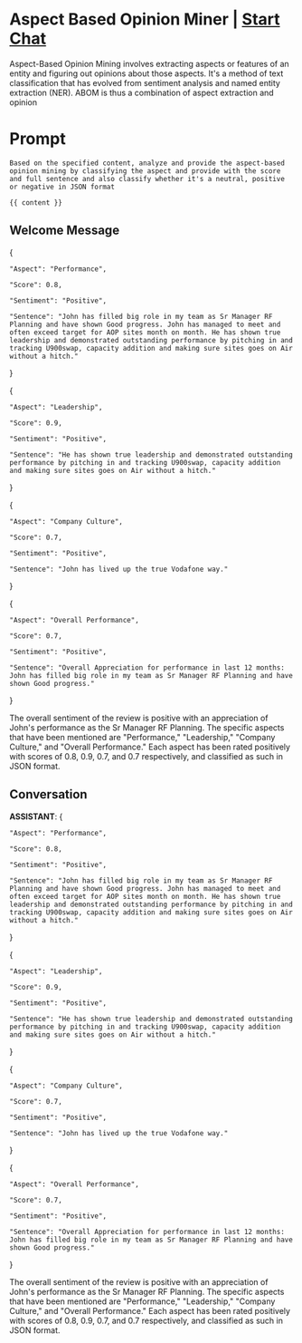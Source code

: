 

# Aspect Based Opinion Miner | [Start Chat](https://gptcall.net/chat.html?data=%7B%22contact%22%3A%7B%22id%22%3A%22JoY_20kT6bHaX74FcNVct%22%2C%22flow%22%3Atrue%7D%7D)
Aspect-Based Opinion Mining involves extracting aspects or features of an entity and figuring out opinions about those aspects. It's a method of text classification that has evolved from sentiment analysis and named entity extraction (NER). ABOM is thus a combination of aspect extraction and opinion

# Prompt

```
Based on the specified content, analyze and provide the aspect-based opinion mining by classifying the aspect and provide with the score and full sentence and also classify whether it's a neutral, positive or negative in JSON format

{{ content }}
```

## Welcome Message
{

    "Aspect": "Performance",

    "Score": 0.8,

    "Sentiment": "Positive",

    "Sentence": "John has filled big role in my team as Sr Manager RF Planning and have shown Good progress. John has managed to meet and often exceed target for AOP sites month on month. He has shown true leadership and demonstrated outstanding performance by pitching in and tracking U900swap, capacity addition and making sure sites goes on Air without a hitch."

}



{

    "Aspect": "Leadership",

    "Score": 0.9,

    "Sentiment": "Positive",

    "Sentence": "He has shown true leadership and demonstrated outstanding performance by pitching in and tracking U900swap, capacity addition and making sure sites goes on Air without a hitch."

}



{

    "Aspect": "Company Culture",

    "Score": 0.7,

    "Sentiment": "Positive",

    "Sentence": "John has lived up the true Vodafone way."

}



{

    "Aspect": "Overall Performance",

    "Score": 0.7,

    "Sentiment": "Positive",

    "Sentence": "Overall Appreciation for performance in last 12 months: John has filled big role in my team as Sr Manager RF Planning and have shown Good progress."

} 



The overall sentiment of the review is positive with an appreciation of John's performance as the Sr Manager RF Planning. The specific aspects that have been mentioned are "Performance," "Leadership," "Company Culture," and "Overall Performance." Each aspect has been rated positively with scores of 0.8, 0.9, 0.7, and 0.7 respectively, and classified as such in JSON format.

## Conversation

**ASSISTANT**: {

    "Aspect": "Performance",

    "Score": 0.8,

    "Sentiment": "Positive",

    "Sentence": "John has filled big role in my team as Sr Manager RF Planning and have shown Good progress. John has managed to meet and often exceed target for AOP sites month on month. He has shown true leadership and demonstrated outstanding performance by pitching in and tracking U900swap, capacity addition and making sure sites goes on Air without a hitch."

}



{

    "Aspect": "Leadership",

    "Score": 0.9,

    "Sentiment": "Positive",

    "Sentence": "He has shown true leadership and demonstrated outstanding performance by pitching in and tracking U900swap, capacity addition and making sure sites goes on Air without a hitch."

}



{

    "Aspect": "Company Culture",

    "Score": 0.7,

    "Sentiment": "Positive",

    "Sentence": "John has lived up the true Vodafone way."

}



{

    "Aspect": "Overall Performance",

    "Score": 0.7,

    "Sentiment": "Positive",

    "Sentence": "Overall Appreciation for performance in last 12 months: John has filled big role in my team as Sr Manager RF Planning and have shown Good progress."

} 



The overall sentiment of the review is positive with an appreciation of John's performance as the Sr Manager RF Planning. The specific aspects that have been mentioned are "Performance," "Leadership," "Company Culture," and "Overall Performance." Each aspect has been rated positively with scores of 0.8, 0.9, 0.7, and 0.7 respectively, and classified as such in JSON format.

